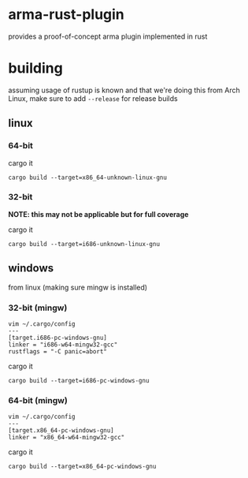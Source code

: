 arma-rust-plugin
===
provides a proof-of-concept arma plugin implemented in rust

# building

assuming usage of rustup is known and that we're doing this from Arch Linux, make sure to add `--release` for release builds

## linux


### 64-bit

cargo it
```
cargo build --target=x86_64-unknown-linux-gnu
```

### 32-bit

**NOTE: this may not be applicable but for full coverage**

cargo it
```
cargo build --target=i686-unknown-linux-gnu
```

## windows

from linux (making sure mingw is installed)

### 32-bit (mingw)

```
vim ~/.cargo/config
---
[target.i686-pc-windows-gnu]
linker = "i686-w64-mingw32-gcc"
rustflags = "-C panic=abort"
```

cargo it
```
cargo build --target=i686-pc-windows-gnu
```

### 64-bit (mingw)

```
vim ~/.cargo/config
---
[target.x86_64-pc-windows-gnu]
linker = "x86_64-w64-mingw32-gcc"
```

cargo it
```
cargo build --target=x86_64-pc-windows-gnu
```

